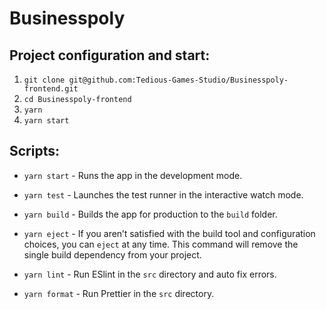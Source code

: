 # Businesspoly

## Project configuration and start:

1. `git clone git@github.com:Tedious-Games-Studio/Businesspoly-frontend.git`
2. `cd Businesspoly-frontend`
3. `yarn`
4. `yarn start`

## Scripts:

- `yarn start` - Runs the app in the development mode.
- `yarn test` - Launches the test runner in the interactive watch mode.
- `yarn build` - Builds the app for production to the `build` folder.
- `yarn eject` - If you aren’t satisfied with the build tool and configuration choices, you can `eject` at any time. This command will remove the single build dependency from your project.
- `yarn lint` - Run ESlint in the `src` directory and auto fix errors.

- `yarn format` - Run Prettier in the `src` directory.
